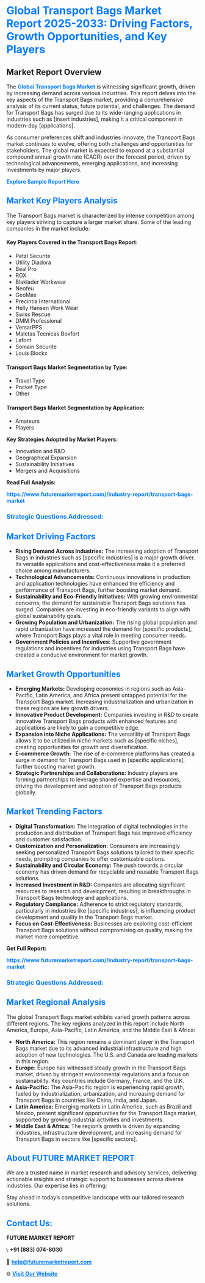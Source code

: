 <h1 style="color: #007BFF;">Global Transport Bags Market Report 2025-2033: Driving Factors, Growth Opportunities, and Key Players</h1>

<section id="overview">
<h2>Market Report Overview</h2>
<p>The <a href="https://www.futuremarketreport.com//industry-report/transport-bags-market" style="color: #007BFF; text-decoration: none;"><strong>Global Transport Bags Market</strong></a> is witnessing significant growth, driven by increasing demand across various industries. This report delves into the key aspects of the Transport Bags market, providing a comprehensive analysis of its current status, future potential, and challenges. The demand for Transport Bags has surged due to its wide-ranging applications in industries such as [insert industries], making it a critical component in modern-day [applications].</p>
<p>As consumer preferences shift and industries innovate, the Transport Bags market continues to evolve, offering both challenges and opportunities for stakeholders. The global market is expected to expand at a substantial compound annual growth rate (CAGR) over the forecast period, driven by technological advancements, emerging applications, and increasing investments by major players.</p>
</section>

<section id="overview">
<p><a href="https://www.futuremarketreport.com//request-sample/reportId=86735" style="color: #007BFF; text-decoration: none;"><strong>Explore Sample Report Here</strong></a></p>
</section>

<section id="key-players">
<h2 style="color: #007BFF;">Market Key Players Analysis</h2>
<p>The Transport Bags market is characterized by intense competition among key players striving to capture a larger market share. Some of the leading companies in the market include:</p>
<h4>Key Players Covered in the Transport Bags Report:</h4>
<ul><li>Petzl Securite</li><li>Utility Diadora</li><li>Beal Pro</li><li>ROX</li><li>Blaklader Workwear</li><li>Neofeu</li><li>GeoMax</li><li>Precintia International</li><li>Helly Hansen Work Wear</li><li>Swiss Rescue</li><li>DMM Professional</li><li>VersarPPS</li><li>Maletas Tecnicas Boxfort</li><li>Lafont</li><li>Somain Securite</li><li>Louis Blockx</li></ul>
<h4>Transport Bags Market Segmentation by Type:</h4>
<ul><li>Travel Type</li><li>Pocket Type</li><li>Other</li></ul>

<h4>Transport Bags Market Segmentation by Application:</h4>
<ul><li>Amateurs</li><li>Players</li></ul>
<p><strong>Key Strategies Adopted by Market Players:</strong></p>
<ul>
<li>Innovation and R&D</li>
<li>Geographical Expansion</li>
<li>Sustainability Initiatives</li>
<li>Mergers and Acquisitions</li>
</ul>
</section>

<section>
<p><strong>Read Full Analysis: </strong></p><a href="https://www.futuremarketreport.com//industry-report/transport-bags-market" style="color: #007BFF; text-decoration: none;"><strong>https://www.futuremarketreport.com//industry-report/transport-bags-market</strong></a>
<h3 style="color: #007BFF;">Strategic Questions Addressed:</h3>
</section>

<section id="driving-factors">
<h2 style="color: #007BFF;">Market Driving Factors</h2>
<ul>
<li><strong>Rising Demand Across Industries:</strong> The increasing adoption of Transport Bags in industries such as [specific industries] is a major growth driver. Its versatile applications and cost-effectiveness make it a preferred choice among manufacturers.</li>
<li><strong>Technological Advancements:</strong> Continuous innovations in production and application technologies have enhanced the efficiency and performance of Transport Bags, further boosting market demand.</li>
<li><strong>Sustainability and Eco-Friendly Initiatives:</strong> With growing environmental concerns, the demand for sustainable Transport Bags solutions has surged. Companies are investing in eco-friendly variants to align with global sustainability goals.</li>
<li><strong>Growing Population and Urbanization:</strong> The rising global population and rapid urbanization have increased the demand for [specific products], where Transport Bags plays a vital role in meeting consumer needs.</li>
<li><strong>Government Policies and Incentives:</strong> Supportive government regulations and incentives for industries using Transport Bags have created a conducive environment for market growth.</li>
</ul>
</section>

<section id="growth-opportunities">
<h2 style="color: #007BFF;">Market Growth Opportunities</h2>
<ul>
<li><strong>Emerging Markets:</strong> Developing economies in regions such as Asia-Pacific, Latin America, and Africa present untapped potential for the Transport Bags market. Increasing industrialization and urbanization in these regions are key growth drivers.</li>
<li><strong>Innovative Product Development:</strong> Companies investing in R&D to create innovative Transport Bags products with enhanced features and applications are likely to gain a competitive edge.</li>
<li><strong>Expansion into Niche Applications:</strong> The versatility of Transport Bags allows it to be utilized in niche markets such as [specific niches], creating opportunities for growth and diversification.</li>
<li><strong>E-commerce Growth:</strong> The rise of e-commerce platforms has created a surge in demand for Transport Bags used in [specific applications], further boosting market growth.</li>
<li><strong>Strategic Partnerships and Collaborations:</strong> Industry players are forming partnerships to leverage shared expertise and resources, driving the development and adoption of Transport Bags products globally.</li>
</ul>
</section>

<section id="trending-factors">
<h2 style="color: #007BFF;">Market Trending Factors</h2>
<ul>
<li><strong>Digital Transformation:</strong> The integration of digital technologies in the production and distribution of Transport Bags has improved efficiency and customer satisfaction.</li>
<li><strong>Customization and Personalization:</strong> Consumers are increasingly seeking personalized Transport Bags solutions tailored to their specific needs, prompting companies to offer customizable options.</li>
<li><strong>Sustainability and Circular Economy:</strong> The push towards a circular economy has driven demand for recyclable and reusable Transport Bags solutions.</li>
<li><strong>Increased Investment in R&D:</strong> Companies are allocating significant resources to research and development, resulting in breakthroughs in Transport Bags technology and applications.</li>
<li><strong>Regulatory Compliance:</strong> Adherence to strict regulatory standards, particularly in industries like [specific industries], is influencing product development and quality in the Transport Bags market.</li>
<li><strong>Focus on Cost-Effectiveness:</strong> Businesses are exploring cost-efficient Transport Bags solutions without compromising on quality, making the market more competitive.</li>
</ul>
</section>

<section>
<p><strong>Get Full Report: </strong></p><a href="https://www.futuremarketreport.com//industry-report/transport-bags-market" style="color: #007BFF; text-decoration: none;"><strong>https://www.futuremarketreport.com//industry-report/transport-bags-market</strong></a>
<h3 style="color: #007BFF;">Strategic Questions Addressed:</h3>
</section>


<section id="regional-analysis">
<h2 style="color: #007BFF;">Market Regional Analysis</h2>
<p>The global Transport Bags market exhibits varied growth patterns across different regions. The key regions analyzed in this report include North America, Europe, Asia-Pacific, Latin America, and the Middle East & Africa:</p>
<ul>
<li><strong>North America:</strong> This region remains a dominant player in the Transport Bags market due to its advanced industrial infrastructure and high adoption of new technologies. The U.S. and Canada are leading markets in this region.</li>
<li><strong>Europe:</strong> Europe has witnessed steady growth in the Transport Bags market, driven by stringent environmental regulations and a focus on sustainability. Key countries include Germany, France, and the U.K.</li>
<li><strong>Asia-Pacific:</strong> The Asia-Pacific region is experiencing rapid growth, fueled by industrialization, urbanization, and increasing demand for Transport Bags in countries like China, India, and Japan.</li>
<li><strong>Latin America:</strong> Emerging markets in Latin America, such as Brazil and Mexico, present significant opportunities for the Transport Bags market, supported by growing industrial activities and investments.</li>
<li><strong>Middle East & Africa:</strong> The region’s growth is driven by expanding industries, infrastructure development, and increasing demand for Transport Bags in sectors like [specific sectors].</li>
</ul>
</section>

<footer>
<h2 style="color: #007BFF;">About FUTURE MARKET REPORT</h2>
<p>We are a trusted name in market research and advisory services, delivering actionable insights and strategic support to businesses across diverse industries. Our expertise lies in offering:</p>

<p>Stay ahead in today’s competitive landscape with our tailored research solutions.</p>

<h2 style="color: #007BFF;">Contact Us:</h2>
<p><strong>FUTURE MARKET REPORT</strong></p>
<p>📞 <strong>+91 (883) 074-8030</strong></p>
<p>📧 <strong><a href="mailto:help@futuremarketreport.com" style="color: #007BFF;">help@futuremarketreport.com</a></strong></p>
<p>🌐 <strong><a href="https://www.futuremarketreport.com/" style="color: #007BFF;">Visit Our Website</a></strong></p>
</footer>